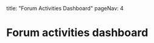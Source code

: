 <frontmatter>
title: "Forum Activities Dashboard"
pageNav: 4
</frontmatter>

<h1 class="display-4">Forum activities dashboard</h1>

<include src="{{ module | lower }}/forum-activities-panels.mbdf" />
